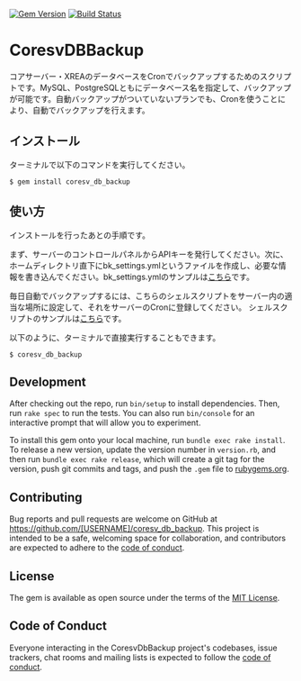 [![Gem Version](https://badge.fury.io/rb/coresv_db_backup.svg)](https://badge.fury.io/rb/coresv_db_backup)
[![Build Status](https://travis-ci.com/seieric/coreserver-db-backup-ruby.svg?branch=master)](https://travis-ci.com/seieric/coreserver-db-backup-ruby)
# CoresvDBBackup
コアサーバー・XREAのデータベースをCronでバックアップするためのスクリプトです。MySQL、PostgreSQLともにデータベース名を指定して、バックアップが可能です。自動バックアップがついていないプランでも、Cronを使うことにより、自動でバックアップを行えます。

## インストール
ターミナルで以下のコマンドを実行してください。

    $ gem install coresv_db_backup

## 使い方
インストールを行ったあとの手順です。

まず、サーバーのコントロールパネルからAPIキーを発行してください。次に、ホームディレクトリ直下にbk_settings.ymlというファイルを作成し、必要な情報を書き込んでください。bk_settings.ymlのサンプルは[こちら](https://github.com/eric/coreserver-db-backup-ruby/blob/master/bk_settings.yml.example)です。

毎日自動でバックアップするには、こちらのシェルスクリプトをサーバー内の適当な場所に設定して、それをサーバーのCronに登録してください。
シェルスクリプトのサンプルは[こちら](https://github.com/eric/coreserver-db-backup-ruby/blob/master/backup.sh.example)です。

以下のように、ターミナルで直接実行することもできます。

    $ coresv_db_backup

## Development

After checking out the repo, run `bin/setup` to install dependencies. Then, run `rake spec` to run the tests. You can also run `bin/console` for an interactive prompt that will allow you to experiment.

To install this gem onto your local machine, run `bundle exec rake install`. To release a new version, update the version number in `version.rb`, and then run `bundle exec rake release`, which will create a git tag for the version, push git commits and tags, and push the `.gem` file to [rubygems.org](https://rubygems.org).

## Contributing

Bug reports and pull requests are welcome on GitHub at https://github.com/[USERNAME]/coresv_db_backup. This project is intended to be a safe, welcoming space for collaboration, and contributors are expected to adhere to the [code of conduct](https://github.com/eric/coreserver-db-backup-ruby/blob/master/CODE_OF_CONDUCT.md).


## License

The gem is available as open source under the terms of the [MIT License](https://opensource.org/licenses/MIT).

## Code of Conduct

Everyone interacting in the CoresvDbBackup project's codebases, issue trackers, chat rooms and mailing lists is expected to follow the [code of conduct](https://github.com/seieric/coreserver-db-backup-ruby/blob/master/CODE_OF_CONDUCT.md).
